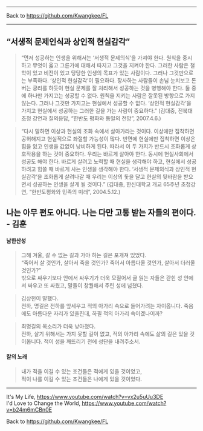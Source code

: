 ***
Back to https://github.com/Kwangkee/FL
  
***

## “서생적 문제인식과 상인적 현실감각”
>“먼저 성공하는 인생을 위해서는 ‘서생적 문제의식’을 가져야 한다. 원칙을 중시하고 무엇이 옳고 그른가에 대해서 따지고 그것을 지켜야 한다. 그러한 사람은 철학이 있고 비전이 있고 당당한 인생의 목표가 있는 사람이다. 그러나 그것만으로는 부족하다. ‘상인적 현실감각’이 필요하다. 장사하는 사람들이 손님 눈치보고 돈 버는 궁리를 하듯이 현실 문제를 잘 처리해서 성공하는 것을 병행해야 한다. 둘 중에 하나만 가지고는 성공할 수 없다. 원칙을 지키는 사람은 잘못된 방향으로 가지 않는다. 그러나 그것만 가지고는 현실에서 성공할 수 없다. ‘상인적 현실감각’을 가지고 현실에서 성공하는 그러한 길을 가는 사람이 중요하다.” (김대중, 전북대 초청 강연과 질의응답, “한반도 평화와 통일의 전망”, 2007.4.6.)  

>“다시 말하면 이상과 현실의 조화 속에서 살아가라는 것이다. 이상에만 집착하면 공허해지고 현실적으로 좌절할 가능성이 많다. 반면에 현실에만 집착하면 이상은 힘을 잃고 인생을 값없이 낭비하게 된다. 따라서 이 두 가지가 반드시 조화롭게 상호작용을 하는 것이 중요하다. 우리는 바르게 살아야 한다. 동시에 현실사회에서 성공도 해야 한다. 바르게 살려고 노력할 때 현실을 생각해야 하고, 현실에서 성공하려고 힘쓸 때 바르게 사는 인생을 생각해야 한다. ‘서생적 문제의식과 상인적 현실감각’을 조화롭게 살려나갈 때 우리는 이상의 돛을 달고 현실의 뒷바람을 받으면서 성공하는 인생을 살게 될 것이다.” (김대중, 한신대학교 개교 65주년 초청강연, “한반도평화와 민족의 미래”, 2004.5.12.)  



## 나는 아무 편도 아니다. 나는 다만 고통 받는 자들의 편이다. - 김훈 

#### 남한산성
>그해 겨울, 갈 수 없는 길과 가야 하는 길은 포개져 있었다.  
>“죽어서 살 것인가, 살아서 죽을 것인가? 죽어서 아름다울 것인가, 살아서 더러울 것인가?”  
>밖으로 싸우기보다 안에서 싸우기가 더욱 모질어서 글 읽는 자들은 갇힌 성 안에서 싸우고 또 싸웠고, 말들이 창궐해서 주린 성에 넘쳤다.   

>김상헌이 말했다.  
> 전하, 명길은 전하를 앞세우고 적의 아가리 속으로 들어가려는 자이옵니다. 죽음에도 아름다운 자리가 있을진대, 하필 적의 아가리 속이겠나이까?  

>최명길의 목소리가 더욱 낮아졌다.  
> 전하, 살기 위해서는 가지 못할 길이 없고, 적의 아가리 속에도 삶의 길은 있을 것이옵니다. 적이 성을 깨뜨리기 전에 성단을 내려주소서.  

#### 칼의 노래
>내가 적을 이길 수 있는 조건들은 적에게 있을 것이었고,   
>적이 나를 이길 수 있는 조건들은 나에게 있을 것이었다.

***
It's My Life, https://www.youtube.com/watch?v=vx2u5uUu3DE  
I'd Love to Change the World, https://www.youtube.com/watch?v=b24m6mCBn0E  

Back to https://github.com/Kwangkee/FL
